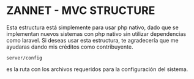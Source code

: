 #  ZANNET - MVC STRUCTURE

Esta estructura está simplemente para usar php nativo, dado que se implementan nuevos sistemas con php nativo sin utilizar dependencias como laravel.
Si deseas usar esta estructura, te agradecería que me ayudaras dando mis créditos como contribuyente.

`
    server/config
`   

es la ruta con los archivos requeridos para la configuración del sistema.